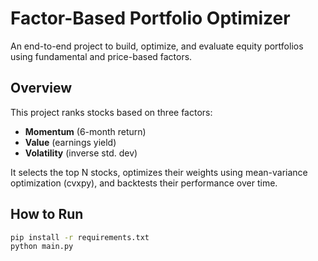 # Factor-Based Portfolio Optimizer

An end-to-end project to build, optimize, and evaluate equity portfolios using fundamental and price-based factors.

## Overview

This project ranks stocks based on three factors:

- **Momentum** (6-month return)
- **Value** (earnings yield)
- **Volatility** (inverse std. dev)

It selects the top N stocks, optimizes their weights using mean-variance optimization (cvxpy), and backtests their performance over time.

## How to Run

```bash
pip install -r requirements.txt
python main.py
